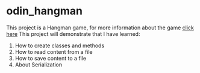 # odin_hangman
This project is a Hangman game, for more information about the game [click here](https://en.wikipedia.org/wiki/Hangman_(game))
This project will demonstrate that I have learned:
1. How to create classes and methods
2. How to read content from a file
3. How to save content to a file
4. About Serialization
